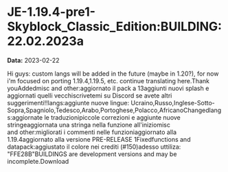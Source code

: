 # JE-1.19.4-pre1-Skyblock_Classic_Edition:BUILDING:22.02.2023a

**Data:** 2023-02-22

Hi guys: custom langs will be added in the future (maybe in 1.20?), for now i'm focused on porting 1.19.4,1.19.5, etc. continue translating here.Thank youAddedmisc and other:aggiornato il pack a 13aggiunti nuovi splash e aggiornati quelli vecchiscrivetemi su Discord se avete altri suggerimenti!!langs:aggiunte nuove lingue: Ucraino,Russo,Inglese-Sotto-Sopra,Spagniolo,Tedesco,Arabo,Portoghese,Polacco,AfricanoChangedlangs:aggiornate le traduzionipiccole correzioni e aggiunte nuove stringeaggiornata una stringa nella funzione all'iniziomisc and other:migliorati i commenti nelle funzioniaggiornato alla 1.19.4aggiornato alla versione PRE-RELEASE 1Fixedfunctions and datapack:aggiustato il colore nei crediti (#150)adesso uttiliza: "FFE28B"BUILDINGS are development versions and may be incomplete.Download

